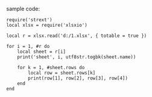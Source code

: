 sample code:

	require('strext')
	local xlsx = require('xlsxio')

	local r = xlsx.read('d:/1.xlsx', { totable = true })

	for i = 1, #r do
		local sheet = r[i]
		print('sheet', i, utf8str.togbk(sheet.name))
		
		for k = 1, #sheet.rows do
			local row = sheet.rows[k]
			print(row[1], row[2], row[3], row[4])
		end
	end